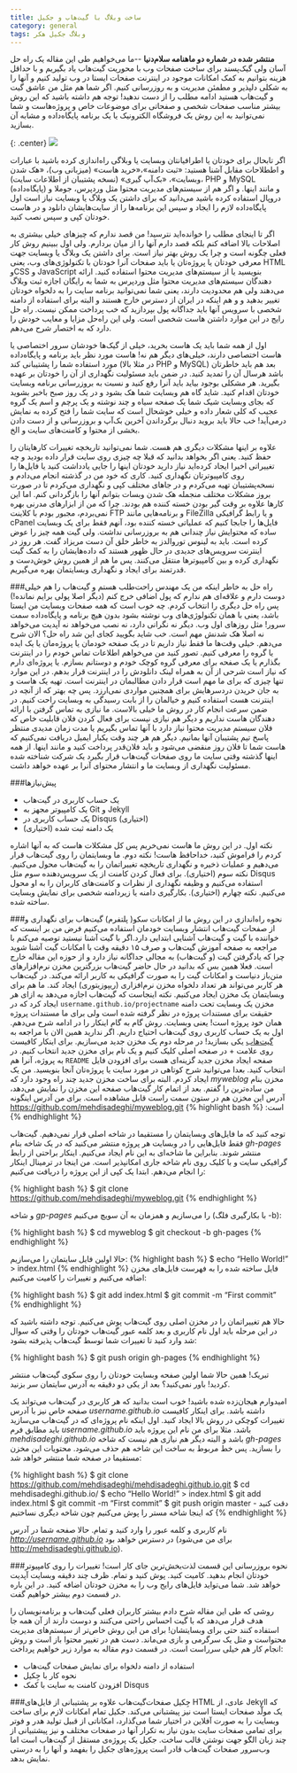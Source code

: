 ```yaml
---
title: ساخت وبلاگ با گیت‌هاب و جکیل
category: general
tags: وبلاگ جکیل هکر
---
```


**منتشر شده در شماره دو ماهنامه سلام‌دنیا** --ما می‌خواهیم طی این مقاله یک راه حل آسان ولی گیک‌پسند برای ساخت صفحات وب با محوریت گیت‌هاب یاد بگیریم و با حداقل هزینه بتوانیم به کمک امکانات موجود در اینترنت صفحات ایستا در وب تولید کنیم و آنها را به شکلی دلپذیر و مطمئن مدیریت و به روزرسانی کنیم. اگر شما هم مثل من عاشق گیت و گیت‌هاب هستید ادامه مطلب را از دست ندهید!  توجه هم داشته باشید که این روش بیشتر مناسب صفحات شخصی و صفحاتی برای موضوعات خاص و پروژه‌هاست و شما نمی‌توانید به این روش یک فروشگاه الکترونیک یا یک برنامه پایگاه‌داده و مشابه آن بسازید.

{: .center}
![](http://jekyllrb.com/img/logo-2x.png)

اگر تابحال برای خودتان یا اطرافیانتان وبسایت یا وبلاگی راه‌اندازی کرده باشید با عبارات و اططلاحات مقابل آشنا هستید: «ثبت دامنه»،«خرید هاست» (میزبانی وب)، «هک شدن وبسایت»، «بک‌آپ گیری» (نسخه پشتیبان از اطلاعات سایت)، PHP و MySQL (پایگاه‌داده) و مانند اینها.  و اگر هم از سیستم‌های مدیریت محتوا مثل وردپرس، جوملا و دروپال استفاده کرده باشید می‌دانید که برای داشتن یک وبلاگ یا وبسایت نیاز است اول پایگاه‌‌داده لازم را ایجاد و سپس این برنامه‌ها را از سایت‌هایشان دانلود و در هاست خودتان کپی و سپس نصب کنید.

اگر تا اینجای مطلب را خوانده‌اید نترسید! من قصد ندارم که چیزهای خیلی بیشتری به اصلاحات بالا اضافه کنم بلکه قصد دارم آنها را از میان بردارم. ولی اول ببینیم روش کار فعلی چگونه است و چرا یک روش بهتر نیاز است. برای داشتن یک وبلاگ یا وبسایت جهت معرفی خودتان یا پروژه‌تان یا باید صفحات  آنرا خودتان با تکنولوژی‌های وب، یعنی HTML وCSS و JavaScript بنویسید یا از سیستم‌های مدیریت محتوا استفاده کنید. ارائه دهندگان سیستم‌های مدیریت محتوا مثل وردپرس به شما به رایگان اجازه ثبت وبلاگ می‌دهند ولی هم محدودیت دارند، یعنی شما نمی‌توانید برنامه سایت را به دلخواه خودتان تغییر بدهید و و هم اینکه در ایران از دسترس خارج هستند و البته برای استفاده از دامنه شخصی با سرویس آنها باید جداگانه پول بپردازید که خب پرداخت ممکن نیست. راه حل رایج در این موارد داشتن هاست شخصی است. ولی این راه‌حل مزایا و معایب خودش را دارد که به اختصار شرح می‌دهم.


اول از همه شما باید یک هاست بخرید، خیلی از گیک‌ها خودشان سرور اختصاصی یا هاست اختصاصی دارند، خیلی‌های دیگر هم نه! هاست مورد نظر باید برنامه و پایگاه‌داده مورد استفاده شما را پشتیبانی کند (در مثلا بالا PHP و MySQL) بعد هم باید خاطرتان باشد هرسال آن را تمدید کنید. در ضمن باید مسئولیت نگهداری از آن را خودتان بر عهده بگیرید. هر مشکلی بوجود بیاید باید آنرا رفع کنید و نسبت به بروزرسانی برنامه وبسایت خودتان اقدام کنید. شاید گاه هم وبسایت شما هک بشود و در یک روز صبح باخبر بشوید که بجای وبسایت شیک شما یک صفحه سیاه و چند نوشته و یک پرچم و اسم یک گروه عجیب که کلی شعار داده و خیلی خوشحال است که سایت شما را فتح کرده به نمایش درمی‌آید! خب حالا باید بروید دنبال برگرداندن آخرین بک‌آپ و بروزرسانی و از دست دادن بخشی از محتوا و کامنت‌های سایت و الخ.

علاوه بر اینها مشکلات دیگری هم هست. شما نمی‌توانید تاریخچه تغییرات کارهایتان را حفظ کنید. یعنی اگر بخواهد بدانید که قبلا چه چیزی روی سایت قرار داده بودید و چه تغییراتی اخیرا ایجاد کرده‌اید نیاز دارید خودتان اینها را جایی یادداشت کنید یا فایل‌ها را روی کامپیوترتان نگهداری کنید. کاری که خود من در گذشته انجام می‌دادم و نسخه‌پشتیبان تهیه می‌کردم و در جاهای مختلف کپی و نگهداری می‌کردم تا در صورت بروز مشکلات مختلف منجمله هک شدن وبسات بتوانم آنها را بازگردانی کنم. اما این کارها علاوه بر وقت گیر بودن خسته کننده هم بودند. چرا که من از ابزارهای مدرنی بهره نمی‌بردم، مجبور بودم با کلاینت FTP و برنامه‌هایی مانند FileZilla و یا رابط گرافیکی cPanel فایل‌ها را جابجا کنیم که عملیاتی خسته کننده بود، آنهم فقط برای یک وبسایت ساده که محتوایش نیاز چندانی هم به بروزرسانی نداشت.
ولی گیت همه چیز را عوض کرده است. باید به لینوس توروالدز به خاطر خلق آن دست مریزاد گفت. هر روز در اینترنت سرویس‌های جدیدی در حال ظهور هستند که داده‌هایشان را به کمک گیت نگهداری کرده و بین کامپیوترها منتقل می‌کنند. پس ما هم از همین روش خوش‌دست و قدرتمند برای ایجاد و نگهداری وبسایتمان بهره می‌گیریم.

###راه حل
به خاطر اینکه من یک مهندس راحت‌طلب هستم و گیت‌هاب را هم خیلی دوست دارم و علاقه‌ای هم ندارم که پول اضافی خرج کنم (دیگر اصلا پولی برایم نمانده!) پس راه حل دیگری را انتخاب کردم. چه خوب است که همه صفحات وبسایت من ایستا باشد، یعنی با همان تکنولوژی‌های وب نوشته بشود بدون هیچ برنامه و پایگاه‌داده سمت سرور! مثل روزهای اول وب. دیگر نه نگرانی دارد، نه نصب می‌خواهد نه آپدیت می‌خواهد نه اصلا هک شدنش مهم است. خب شاید بگویید کجای این شد راه حل؟ الان شرح می‌دهم.
خیلی وقت‌ها ما فقط نیاز داریم تا در یک صفحه خودمان یا پروژه‌مان یا یک ایده یا گروه را معرفی کنیم. تصور کنید من می‌خواهم اطلاعات تماس خودم را در اینترنت بگذارم یا یک صفحه برای معرفی گروه کوچک خودم و دوستانم بسازم. یا پروژه‌ای دارم که نیاز است شرحی از آن به همراه لینک دانلودش را در اینترنت قرار بدهم. در این موارد تنها چیزی که برای ما مهم است قرار دادن مطالبمان در اینترنت است. تهیه یک هاست و به جان خریدن دردسرهایش برای همچنین مواردی نمی‌ارزد. پس چه بهتر که از آنچه در اینترنت هست استفاده کنیم و خیالمان را از بابت رسیدگی به وبسایت راحت کنیم. در ضمن سرعت انجام کار در روش ما خیلی بالاست. ما نیازی به تماس گرفتن با ارائه دهندگان هاست نداریم و دیگر هم نیازی نیست برای فعال کردن فلان قابلیت خاص که فلان سیستم مدیریت محتوا نیاز دارد با آنها تماس بگیریم یا مدت زمان مدیدی منتظر پاسخ‌ تیم پشتیبان آنها بمانیم. دیگر هم هر چند وقت یکبار ایمیل دریافت نمی‌کنیم که هاست شما تا فلان روز منقضی می‌شود و باید فلان‌قدر پرداخت کنید و مانند اینها. از همه اینها گذشته وقتی سایت ما روی صفحات گیت‌هاب قرار بگیرد یک شرکت شناخته شده مسئولیت نگهداری از وبسایت ما و انتشار محتوای آنرا بر عهده خواهد داشت.

###پیش‌نیازها
* یک حساب کاربری در گیت‌هاب
* یک کامپیوتر مجهز به Git و Jekyll
* یک حساب کاربری در Disqus (اختیاری)
* یک دامنه ثبت شده (اختیاری)

نکته اول. در این روش ما هاست نمی‌خریم پس کل مشکلات هاست که به آنها اشاره کردم را فراموش کنید، خداحافظ هاست!
نکته دوم. ما وبسایتمان را روی گیت‌هاب قرار می‌دهیم و عملیات ذخیره و نگهداری تاریخچه تغییراتمان را به گیت‌هاب محول می‌کنیم.
نکته سوم (اختیاری). برای فعال کردن کامنت از یک سرویس‌دهنده سوم مثل Disqus استفاده می‌کنیم و وظیفه نگهداری از نظرات و کامنت‌های کاربران را به او محول می‌کنیم.
نکته چهارم (اختیاری). بکارگیری دامنه یا زیردامنه شخصی برای نمایش وبسایت ساخته شده.

###نحوه راه‌اندازی
در این روش ما از امکانات سکو( پلتفرم) گیت‌هاب برای نگهداری و از صفحات گیت‌هاب انتشار وبسایت خودمان استفاده می‌کنیم فرض من بر اینست که خواننده با گیت و گیت‌هاب آشنایی ابتدایی دارد.اگر با گیت‌ آشنا نیستید توصیه می‌کنم با مراجعه به صفحه آموزش گیت‌هاب و صرف ۱۵ دقیقه وقت با امکانات گیت آشنا شوید چرا که یادگرفتن گیت (و گیت‌هاب) به مجالی جداگانه نیاز دارد و از حوزه این مقاله خارج است. فعلا همین بس که بدانید در حال حاضر گیت‌هاب بزرگترین مخزن نرم‌افزارهای متن‌باز دنیاست و امکانات گیت را به صورت گرافیکی به کاربر ارائه می‌کند. در گیت‌هاب هر کاربر می‌تواند هر تعداد دلخواه مخزن نرم‌افزاری (ریپوزیتوری) ایجاد کند. ما هم برای وبسایتمان یک مخزن ایجاد می‌کنیم. نکته اینجاست که گیت‌هاب اجازه می‌دهد به ازای هر مخزن یک وبسایت تحت دامنه ‍‍‫`username.github.io/projectname` ایجاد کرد که در حقیقت برای مستندات پروژه در نظر گرفته شده است ولی برای ما مستندات پروژه همان خود پروژه است! یعنی وبسایت. روش گام به گام اینکار را در ادامه شرح می‌دهم.
اول به یک حساب کاربری روی گیت‌هاب احتیاج داریم. اگر ندارید همین الان با مراجعه به [گیت‌هاب](www.github.com) یکی بسازید! در مرحله دوم یک مخزن جدید می‌سازیم. برای اینکار کافیست روی علامت + در صفحه اصلی کلیک کنیم و یک نام برای مخزن جدید انتخاب کنیم. در صفحه ایجاد مخزن جدید گزینه‌ای هست برای افزودن فایل `README` به پروژه، آنرا هم انتخاب کنید. بعدا می‌توانید شرح کوتاهی در مورد سایت یا پروژه‌تان آنجا بنویسید. من یک مخزن بنام _myweblog_ ایجاد کردم. البته برای ساخت مخزن جدید چند راه وجود دارد که من ساده‌ترین را گفتم.  بعد از اتمام کار گیت‌هاب صفحه این مخزن را نمایش می‌دهد، آدرس این مخزن هم در ستون سمت راست قابل مشاهده است. برای من آدرس اینگونه است:
{% highlight bash %}
https://github.com/mehdisadeghi/myweblog.git
{% endhighlight %}


توجه کنید که ما فایل‌های وبسایتمان را مستقیما در شاخه اصلی قرار نمی‌دهیم. گیت‌هاب فقط فایل‌هایی را در وبسایت هر پروژه منتشر می‌کنید که در یک شاخه بنام _gh-pages_ منتشر شوند. بنابراین ما شاخه‌ای به این نام ایجاد می‌کنیم. اینکار براحتی از رابط گرافیکی سایت و با کلیک روی نام شاخه جاری امکانپذیر است. من اینجا در ترمینال اینکار را انجام می‌دهم. ابتدا یک کپی از این پروژه را دریافت می‌کنیم:

{% highlight bash %}
$ git clone https://github.com/mehdisadeghi/myweblog.git
{% endhighlight %}

و شاخه _gp-pages_ را می‌سازیم و همزمان به آن سویچ می‌کنیم (با بکارگیری فلگ -b):

{% highlight bash %}
$ cd myweblog
$ git checkout -b gh-pages
{% endhighlight %}

حالا اولین فایل سایتمان را می‌سازیم:
{% highlight bash %}
$ echo “Hello World!” > index.html
{% endhighlight %}
فایل ساخته شده را به فهرست فایل‌های مخزن اضافه می‌کنیم و تغییرات را کامیت می‌کنیم:

{% highlight bash %}
$ git add index.html
$ git commit -m “First commit”
{% endhighlight %}

حالا هم تغییراتمان را در مخزن اصلی روی گیت‌هاب پوش می‌کنیم. توجه داشته باشید که در این مرحله باید اول نام کاربری و بعد کلمه عبور گیت‌هاب خودتان را وقتی که سوال شد وارد کنید تا تغییرات شما توسط گیت‌هاب پذیرفته بشود:

{% highlight bash %}
$ git push origin gh-pages
{% endhighlight %}

تبریک! همین حالا شما اولین صفحه وبسایت خودتان را روی سکوی گیت‌هاب منتشر کردید! باور نمی‌کنید؟ بعد از یکی دو دقیقه به آدرس سایتمان سر بزنید.

امیدوارم هیجان‌زده شده باشید! خوب است بدانید که  هر کاربری در گیت‌هاب می‌تواند یک صفحه خاص نیز با آدرس _username.github.io‌_ داشته باشد. برای اینکار کافیست تغییرات کوچکی در روش بالا ایجاد کنید. اول اینکه نام پروژه‌ای که در گیت‌هاب می‌سازید باید مطابق فرم _username.github.io‌_ باشد. مثلا برای من نام این  پروژه باید _mehdisadeghi.github.io_ باشد و البته دیگر هم نیازی هم نیست که شاخه _gh-pages_ را  بسازید. پس خط مربوط به ساخت این شاخه هم حذف می‌شود. محتویات این مخزن مستقیما در صفحه شما منتشر خواهد شد:

{% highlight bash %}
$ git clone https://github.com/mehdisadeghi/mehdisadeghi.github.io.git
$ cd mehdisadeghi.github.io/
$ echo “Hello World!” > index.html
$ git add index.html
$ git commit -m “First commit”
$ git push origin master - دقت کنید که اینجا شاخه مستر را پوش می‌کنیم چون شاخه دیگری نساختیم
{% endhighlight %}

نام کاربری و کلمه عبور را وارد کنید و تمام. حالا صفحه شما در آدرس _http://username.github.io_ در دسترس خواهد بود (برای من می‌شود http://mehdisadeghi.github.io).

###نحوه بروزرسانی
این قسمت لذت‌بخش‌ترین جای کار است! تغییرات را روی کامپیوتر خودتان انجام بدهید. کامیت کنید. پوش کنید و تمام. ظرف چند دقیقه وبسایت آپدیت خواهد شد. شما می‌تواید فایل‌های رایج وب را به مخزن خودتان اضافه کنید. در این باره در قسمت دوم بیشتر خواهیم گفت.

روشی که طی این مقاله شرح دادم بیشتر کاربران فعلی گیت‌هاب و برنامه‌نویسان را هدف قرار می‌دهد که با گیت‌ احساس راحتی می‌کنند و دوست دارند از آن همه جا استفاده کنند حتی برای وبسایتشان! برای من این روش خاص‌تر از سیستم‌های مدیریت محتواست و مثل یک سرگرمی و بازی می‌ماند. دست هم در تغییر محتوا باز است و روش انجام کار هم خیلی سرراست است. در قسمت دوم مقاله به موارد زیر خواهیم پرداخت:

* استفاده از دامنه دلخواه برای نمایش صفحات گیت‌هاب
* نحوه کار با جِکیل
* افزودن کامنت به سایت با کمک Disqus


###جِکیل
صفحات‌گیت‌هاب علاوه بر پشتیبانی از فایل‌های HTML عادی، از Jekyll که یک مولّد صفحات ایستا است نیز پیشتبانی می‌کند. جکیل تمام امکانات لازم برای ساخت وبسایت را به صورت آفلاین در اختیار شما می‌گذارد، امکاناتی از قبیل تولید هدر و فوتر برای تمامی صفحات سایت بدون نیاز به تکرار آنها در صفحات مختلف و نیز پیشتبیانی از چند زبان الگو جهت نوشتن قالب ساخت. جکیل یک پروژه‌ی مستقل از گیت‌هاب است اما وب‌سرور صفحات گیت‌هاب قادر است پروژه‌های جکیل را بفهمد و آنها را به درستی نمایش بدهد.

